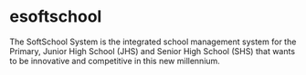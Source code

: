 # esoftschool
The SoftSchool System is the integrated school management system for the Primary, Junior High School (JHS) and Senior High School (SHS) that wants to be innovative and competitive in this new millennium.
